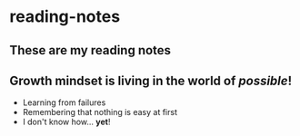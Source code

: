 # reading-notes
## These are my reading notes

## Growth mindset is living in the world of *possible*!
- Learning from failures
- Remembering that nothing is easy at first
- I don't know how... **yet**!
